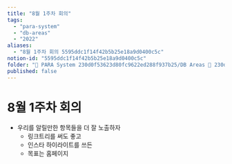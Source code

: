 ```yaml
---
title: "8월 1주차 회의"
tags:
  - "para-system"
  - "db-areas"
  - "2022"
aliases:
  - "8월 1주차 회의 5595ddc1f14f42b5b25e18a9d0400c5c"
notion-id: "5595ddc1f14f42b5b25e18a9d0400c5c"
folder: "🚀 PARA System 230d0f53623d80fc9622ed288f937b25/DB Areas 🔲 230d0f53623d812fa0e9f500c4679623/(주) 음 66e9b539f26a4b65b785de77451613c8/내부 워크숍 및 회의 c09642829cbb460caade3d89d7122a12/사무실 주간 회의 c5027ddb44b24c63b8a52c69ad7b16c0/2022 회의 26beae718346447fa8aac349f5d51866"
published: false
---
```


# 8월 1주차 회의

* 우리를 알릴만한 항목들을 더 잘 노출하자
  * 링크트리를 써도 좋고
  * 인스타 하이라이트를 쓰든
  * 목표는 홈페이지

